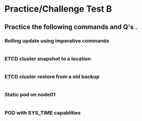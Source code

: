 
# Practice/Challenge Test B

## Practice the following commands and Q's .

### Rolling update using imperative commands
```bash

```

### ETCD cluster snapshot to a location
```bash

```

### ETCD cluster restore from a old backup
```bash

```

### Static pod on node01
```bash

```

### POD with SYS_TIME capablities
```bash

```